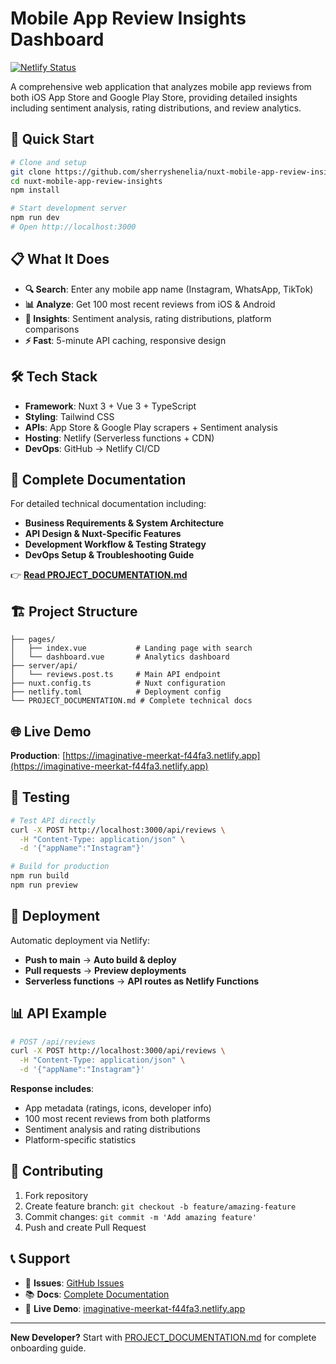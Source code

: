 # Mobile App Review Insights Dashboard

[![Netlify Status](https://api.netlify.com/api/v1/badges/imaginative-meerkat-f44fa3/deploy-status)](https://app.netlify.com/sites/imaginative-meerkat-f44fa3/deploys)

A comprehensive web application that analyzes mobile app reviews from both iOS App Store and Google Play Store, providing detailed insights including sentiment analysis, rating distributions, and review analytics.

## 🚀 Quick Start

```bash
# Clone and setup
git clone https://github.com/sherryshenelia/nuxt-mobile-app-review-insights.git
cd nuxt-mobile-app-review-insights
npm install

# Start development server
npm run dev
# Open http://localhost:3000
```

## 📋 What It Does

- **🔍 Search**: Enter any mobile app name (Instagram, WhatsApp, TikTok)
- **📊 Analyze**: Get 100 most recent reviews from iOS & Android
- **🎯 Insights**: Sentiment analysis, rating distributions, platform comparisons
- **⚡ Fast**: 5-minute API caching, responsive design

## 🛠️ Tech Stack

- **Framework**: Nuxt 3 + Vue 3 + TypeScript
- **Styling**: Tailwind CSS
- **APIs**: App Store & Google Play scrapers + Sentiment analysis
- **Hosting**: Netlify (Serverless functions + CDN)
- **DevOps**: GitHub → Netlify CI/CD

## 📖 Complete Documentation

For detailed technical documentation including:
- **Business Requirements & System Architecture**
- **API Design & Nuxt-Specific Features**  
- **Development Workflow & Testing Strategy**
- **DevOps Setup & Troubleshooting Guide**

👉 **[Read PROJECT_DOCUMENTATION.md](./PROJECT_DOCUMENTATION.md)**

## 🏗️ Project Structure

```
├── pages/
│   ├── index.vue           # Landing page with search
│   └── dashboard.vue       # Analytics dashboard  
├── server/api/
│   └── reviews.post.ts     # Main API endpoint
├── nuxt.config.ts          # Nuxt configuration
├── netlify.toml            # Deployment config
└── PROJECT_DOCUMENTATION.md # Complete technical docs
```

## 🌐 Live Demo

**Production**: [https://imaginative-meerkat-f44fa3.netlify.app](https://imaginative-meerkat-f44fa3.netlify.app)

## 🧪 Testing

```bash
# Test API directly
curl -X POST http://localhost:3000/api/reviews \
  -H "Content-Type: application/json" \
  -d '{"appName":"Instagram"}'

# Build for production
npm run build
npm run preview
```

## 🚀 Deployment

Automatic deployment via Netlify:
- **Push to main** → **Auto build & deploy**
- **Pull requests** → **Preview deployments**
- **Serverless functions** → **API routes as Netlify Functions**

## 📊 API Example

```bash
# POST /api/reviews
curl -X POST http://localhost:3000/api/reviews \
  -H "Content-Type: application/json" \
  -d '{"appName":"Instagram"}'
```

**Response includes**:
- App metadata (ratings, icons, developer info)
- 100 most recent reviews from both platforms
- Sentiment analysis and rating distributions
- Platform-specific statistics

## 🤝 Contributing

1. Fork repository
2. Create feature branch: `git checkout -b feature/amazing-feature`
3. Commit changes: `git commit -m 'Add amazing feature'`
4. Push and create Pull Request

## 📞 Support

- 🐛 **Issues**: [GitHub Issues](https://github.com/sherryshenelia/nuxt-mobile-app-review-insights/issues)
- 📚 **Docs**: [Complete Documentation](./PROJECT_DOCUMENTATION.md)
- 🔗 **Live Demo**: [imaginative-meerkat-f44fa3.netlify.app](https://imaginative-meerkat-f44fa3.netlify.app)

---

**New Developer?** Start with [PROJECT_DOCUMENTATION.md](./PROJECT_DOCUMENTATION.md) for complete onboarding guide.